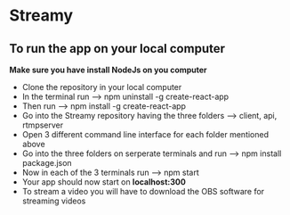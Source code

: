 # Streamy


## To run the app on your local computer

**Make sure you have install NodeJs on you computer**

- Clone the repository in your local computer
- In the terminal run --> npm uninstall -g create-react-app
- Then run --> npm install -g create-react-app
- Go into the Streamy repository having the three folders --> client, api, rtmpserver
- Open 3 different command line interface for each folder mentioned above
- Go into the three folders on serperate terminals and run --> npm install package.json
- Now in each of the 3 terminals run --> npm start
- Your app should now start on **localhost:300**
- To stream a video you will have to download the OBS software for streaming videos
